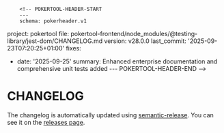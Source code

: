         <!-- POKERTOOL-HEADER-START
        ---
        schema: pokerheader.v1
project: pokertool
file: pokertool-frontend/node_modules/@testing-library/jest-dom/CHANGELOG.md
version: v28.0.0
last_commit: '2025-09-23T07:20:25+01:00'
fixes:
- date: '2025-09-25'
  summary: Enhanced enterprise documentation and comprehensive unit tests added
        ---
        POKERTOOL-HEADER-END -->
# CHANGELOG

The changelog is automatically updated using
[semantic-release](https://github.com/semantic-release/semantic-release). You
can see it on the [releases page](../../releases).
